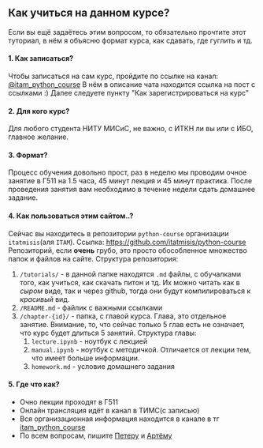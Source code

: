 ## Как учиться на данном курсе?
Если вы ещё задаётесь этим вопросом, то обязательно прочтите этот туториал, в нём я объясню формат курса, как сдавать, где гуглить и тд.

#### 1. **Как записаться?**
Чтобы записаться на сам курс, пройдите по ссылке на канал: [@itam_python_course](https://t.me/itam_python_course/123)
В нём в описание чата находится ссылка на пост с ссылками :)
Далее следуете пункту "Как зарегистрироваться на курс"

#### 2. **Для кого курс?**
Для любого студента НИТУ МИСиС, не важно, с ИТКН ли вы или с ИБО, главное желание.

#### 3. **Формат?**
Процесс обучения довольно прост, раз в неделю мы
проводим очное занятие в Г511 на 1.5 часа, 45 минут лекция и 45 минут практика.
После проведения занятия вам необходимо в течение недели сдать домашнее задание.

#### 4. **Как пользоваться этим сайтом..?**
Сейчас вы находитесь в репозитории `python-course`
организации `itatmisis`(аля `ITAM`). Ссылка:
https://github.com/itatmisis/python-course
Репозиторий, если **очень** грубо, это просто обособленное множество папок и файлов на сайте.
Структура репозитория:
1. `/tutorials/` - в данной папке находятся `.md`
файлы, с обучалками того, как учиться, как скачать питон и тд. Их можно читать как в *сыром* виде, так и через github, тогда они будут компилироваться к *красивый* вид.
2. `/README.md` - файлик с важными ссылками
3. `/chapter-{id}/` - папка, с главой курса. Глава, это отдельное занятие. Внимание, то, что сейчас только 5 глав есть не означает, что курс будет длиться 5 занятий.
Структура главы:
    1. `lecture.ipynb` - ноутбук с лекцией
    2. `manual.ipynb` - ноутбук с методичкой. Отличается от лекции тем, что имеет больше информации.
    3. `homework.md` - условие домашнего задания

#### 5. **Где что как?**
- Очно лекции проходят в Г511
- Онлайн трансляция идёт в канал в ТИМС(с записью)
- Вся организационная информация находится в канале в тг [itam_python_course](https://t.me/itam_python_course)
- По всем вопросам, пишите [Петеру](https://t.me/teadove) и [Артёму](https://t.me/sostema)

